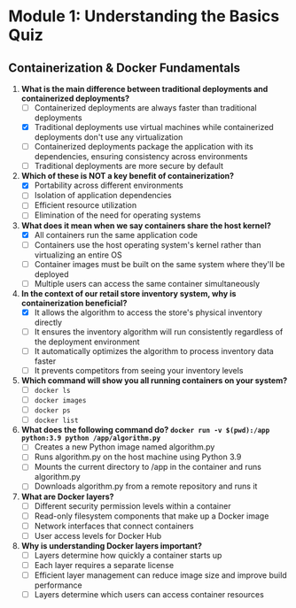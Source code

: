 # Module 1: Understanding the Basics Quiz

## Containerization & Docker Fundamentals

1. **What is the main difference between traditional deployments and containerized deployments?**
   - [ ] Containerized deployments are always faster than traditional deployments
   - [x] Traditional deployments use virtual machines while containerized deployments don't use any virtualization
   - [ ] Containerized deployments package the application with its dependencies, ensuring consistency across environments
   - [ ] Traditional deployments are more secure by default

2. **Which of these is NOT a key benefit of containerization?**
   - [x] Portability across different environments
   - [ ] Isolation of application dependencies
   - [ ] Efficient resource utilization
   - [ ] Elimination of the need for operating systems

3. **What does it mean when we say containers share the host kernel?**
   - [x] All containers run the same application code
   - [ ] Containers use the host operating system's kernel rather than virtualizing an entire OS
   - [ ] Container images must be built on the same system where they'll be deployed
   - [ ] Multiple users can access the same container simultaneously

4. **In the context of our retail store inventory system, why is containerization beneficial?**
   - [x] It allows the algorithm to access the store's physical inventory directly
   - [ ] It ensures the inventory algorithm will run consistently regardless of the deployment environment
   - [ ] It automatically optimizes the algorithm to process inventory data faster
   - [ ] It prevents competitors from seeing your inventory levels

5. **Which command will show you all running containers on your system?**
   - [ ] `docker ls`
   - [ ] `docker images`
   - [ ] `docker ps`
   - [ ] `docker list`

6. **What does the following command do? `docker run -v $(pwd):/app python:3.9 python /app/algorithm.py`**
   - [ ] Creates a new Python image named algorithm.py
   - [ ] Runs algorithm.py on the host machine using Python 3.9
   - [ ] Mounts the current directory to /app in the container and runs algorithm.py
   - [ ] Downloads algorithm.py from a remote repository and runs it

7. **What are Docker layers?**
   - [ ] Different security permission levels within a container
   - [ ] Read-only filesystem components that make up a Docker image
   - [ ] Network interfaces that connect containers
   - [ ] User access levels for Docker Hub

8. **Why is understanding Docker layers important?**
   - [ ] Layers determine how quickly a container starts up
   - [ ] Each layer requires a separate license
   - [ ] Efficient layer management can reduce image size and improve build performance
   - [ ] Layers determine which users can access container resources
